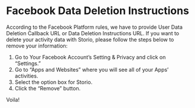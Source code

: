 # Facebook Data Deletion Instructions

According to the Facebook Platform rules, we have to provide User Data Deletion Callback URL or Data Deletion Instructions URL. If you want to delete your activity data with Storio, please follow the steps below to remove your information:

1. Go to Your Facebook Account’s Setting & Privacy and click on “Settings.”
2. Go to “Apps and Websites” where you will see all of your Apps’ activities.
3. Select the option box for Storio.
4. Click the “Remove” button.

Voila!
